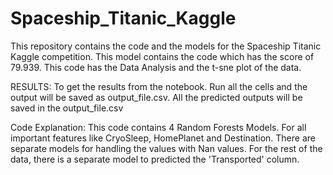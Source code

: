 # Spaceship_Titanic_Kaggle
This repository contains the code and the models for the Spaceship Titanic Kaggle competition. This model contains the code which has the score of 79.939.  This code has the Data Analysis and the t-sne plot of the data.

RESULTS:
To get the results from the notebook. Run all the cells and the output will be saved as output_file.csv. All the predicted outputs will be saved in the output_file.csv

Code Explanation:
This code contains 4 Random Forests Models. For all important features like CryoSleep, HomePlanet and Destination. There are separate models for handling the values with Nan values. For the rest of the data, there is a separate model to predicted the 'Transported' column. 
